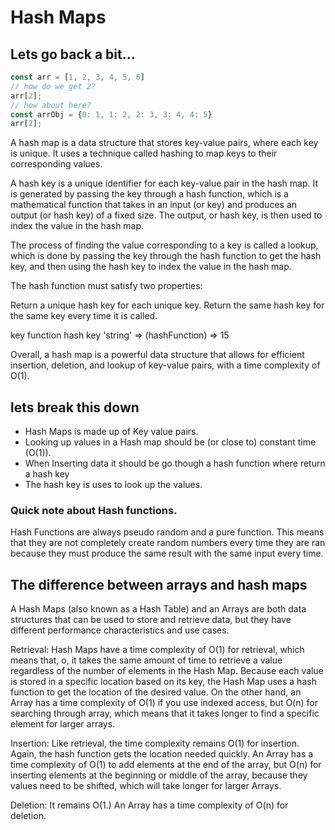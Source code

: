 # Hash Maps

## Lets go back a bit...

```js
const arr = [1, 2, 3, 4, 5, 6]
// how do we get 2?
arr[2];
// how about here?
const arrObj = {0: 1, 1: 2, 2: 3, 3: 4, 4: 5}
arr[2];
```
A hash map is a data structure that stores key-value pairs, where each key is unique. It uses a technique called hashing to map keys to their corresponding values.

A hash key is a unique identifier for each key-value pair in the hash map. It is generated by passing the key through a hash function, which is a mathematical function that takes in an input (or key) and produces an output (or hash key) of a fixed size. The output, or hash key, is then used to index the value in the hash map.

The process of finding the value corresponding to a key is called a lookup, which is done by passing the key through the hash function to get the hash key, and then using the hash key to index the value in the hash map.

The hash function must satisfy two properties:

Return a unique hash key for each unique key.
Return the same hash key for the same key every time it is called.

 key          function        hash key
'string' => (hashFunction) => 15 

Overall, a hash map is a powerful data structure that allows for efficient insertion, deletion, and lookup of key-value pairs, with a time complexity of O(1).

## lets break this down 

* Hash Maps is made up of Key value pairs.
* Looking up values in a Hash map should be (or close to) constant time (O(1)).
* When Inserting data it should be go though a hash function where return a hash key
* The hash key is uses to look up the values.

### Quick note about Hash functions.

Hash Functions are always pseudo random and a pure function. This means that they are not completely create random numbers every time they are ran because they must produce the same result with the same input every time. 

## The difference between arrays and hash maps

A Hash Maps (also known as a Hash Table) and an Arrays are both data structures that can be used to store and retrieve data, but they have different performance characteristics and use cases.

Retrieval: Hash Maps have a time complexity of O(1) for retrieval, which means that, o, it takes the same amount of time to retrieve a value regardless of the number of elements in the Hash Map. Because each value is stored in a specific location based on its key, the Hash Map uses a hash function to get the location of the desired value. On the other hand, an Array has a time complexity of O(1) if you use indexed access, but O(n) for searching through array, which means that it takes longer to find a specific element for larger arrays.

Insertion: Like retrieval, the time complexity remains O(1) for insertion. Again, the hash function gets the location needed quickly. An Array has a time complexity of O(1) to add elements at the end of the array, but O(n) for inserting elements at the beginning or middle of the array, because they values need to be shifted, which will take longer for larger Arrays.

Deletion: It remains O(1.) An Array has a time complexity of O(n) for deletion.
